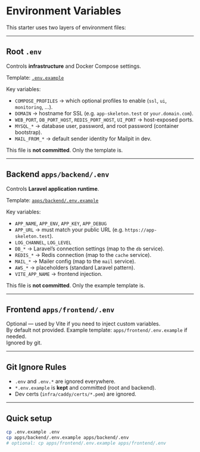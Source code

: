 # Environment Variables

This starter uses two layers of environment files:

---

## Root `.env`

Controls **infrastructure** and Docker Compose settings.

Template: [`.env.example`](../.env.example)

Key variables:
- `COMPOSE_PROFILES` → which optional profiles to enable (`ssl`, `ui`, `monitoring`, …).  
- `DOMAIN` → hostname for SSL (e.g. `app-skeleton.test` or `your.domain.com`).  
- `WEB_PORT`, `DB_PORT_HOST`, `REDIS_PORT_HOST`, `UI_PORT` → host-exposed ports.  
- `MYSQL_*` → database user, password, and root password (container bootstrap).  
- `MAIL_FROM_*` → default sender identity for Mailpit in dev.

This file is **not committed**. Only the template is.

---

## Backend `apps/backend/.env`

Controls **Laravel application runtime**.

Template: [`apps/backend/.env.example`](../apps/backend/.env.example)

Key variables:
- `APP_NAME`, `APP_ENV`, `APP_KEY`, `APP_DEBUG`  
- `APP_URL` → must match your public URL (e.g. `https://app-skeleton.test`).  
- `LOG_CHANNEL`, `LOG_LEVEL`  
- `DB_*` → Laravel’s connection settings (map to the `db` service).  
- `REDIS_*` → Redis connection (map to the `cache` service).  
- `MAIL_*` → Mailer config (map to the `mail` service).  
- `AWS_*` → placeholders (standard Laravel pattern).  
- `VITE_APP_NAME` → frontend injection.

This file is **not committed**. Only the example template is.

---

## Frontend `apps/frontend/.env`

Optional — used by Vite if you need to inject custom variables.  
By default not provided. Example template: `apps/frontend/.env.example` if needed.  
Ignored by git.

---

## Git Ignore Rules

- `.env` and `.env.*` are ignored everywhere.  
- `*.env.example` is **kept** and committed (root and backend).  
- Dev certs (`infra/caddy/certs/*.pem`) are ignored.  

---

## Quick setup

```bash
cp .env.example .env
cp apps/backend/.env.example apps/backend/.env
# optional: cp apps/frontend/.env.example apps/frontend/.env
````
